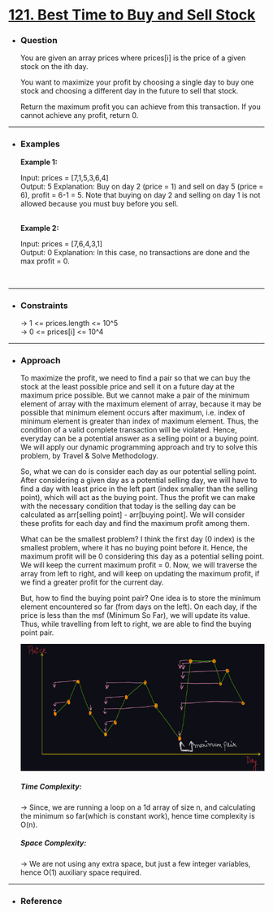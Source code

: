 <a href="https://leetcode.com/problems/best-time-to-buy-and-sell-stock/"><h1>121. Best Time to Buy and Sell Stock</h1></a>

- <h3>Question</h3>
    You are given an array prices where prices[i] is the price of a given stock on the ith day.

    You want to maximize your profit by choosing a single day to buy one stock and choosing a different day in the future to sell that stock.

    Return the maximum profit you can achieve from this transaction. If you cannot achieve any profit, return 0.
<hr>

- <h3>Examples</h3>
    <div>
    <b>Example 1:</b>

    Input: prices = [7,1,5,3,6,4]<br>
    Output: 5
    Explanation: Buy on day 2 (price = 1) and sell on day 5 (price = 6), profit = 6-1 = 5.
    Note that buying on day 2 and selling on day 1 is not allowed because you must buy before you sell.
    </div>
    <br>
    <div>
    <b>Example 2:</b>

    Input: prices = [7,6,4,3,1]<br>
    Output: 0
    Explanation: In this case, no transactions are done and the max profit = 0.
    </div>
    <br>
<hr>

- <h3>Constraints</h3>
    → 1 <= prices.length <= 10^5 <br>
    → 0 <= prices[i] <= 10^4
<hr>

- <h3>Approach</h3>
    <div>
    <p>
    To maximize the profit, we need to find a pair so that we can buy the stock at the least possible price and sell it on a future day at the maximum price possible.
    But we cannot make a pair of the minimum element of array with the maximum element of array, because it may be possible that minimum element occurs after maximum, i.e. index of minimum element is greater than index of maximum element. Thus, the condition of a valid complete transaction will be violated.
    Hence, everyday can be a potential answer as a selling point or a buying point. We will apply our dynamic programming approach and try to solve this problem, by Travel & Solve Methodology.</p>
    <p>So, what we can do is consider each day as our potential selling point. After considering a given day as a potential selling day, we will have to find a day with least price in the left part (index smaller than the selling point), which will act as the buying point.
    Thus the profit we can make with the necessary condition that today is the selling day can be calculated as arr[selling point] - arr[buying point].
    We will consider these profits for each day and find the maximum profit among them.
    </p>
    <p>
    What can be the smallest problem?
    I think the first day (0 index) is the smallest problem, where it has no buying point before it. Hence, the maximum profit will be 0 considering this day as a potential selling point.
    We will keep the current maximum profit = 0. Now, we will traverse the array from left to right, and will keep on updating the maximum profit, if we find a greater profit for the current day.
    </p>
    </p>
    But, how to find the buying point pair?
    One idea is to store the minimum element encountered so far (from days on the left). On each day, if the price is less than the msf (Minimum So Far), we will update its value. Thus, while travelling from left to right, we are able to find the buying point pair.
    </p>

    ![example-1](images/img1.png)<br>
    </div>
    <div>
    <h5>Time Complexity: </h5>
    <p>→ Since, we are running a loop on a 1d array of size n, and calculating the minimum so far(which is constant work), hence time complexity is O(n).
    </p>
    <h5>Space Complexity:</h5>
    <p>→ We are not using any extra space, but just a few integer variables, hence O(1) auxiliary space required.
    </p>
    </div>
<hr>

- <h3>Reference</h3>
<!-- 1. [Click Here](https://youtu.be/uoFrIIrp5_g) -->
